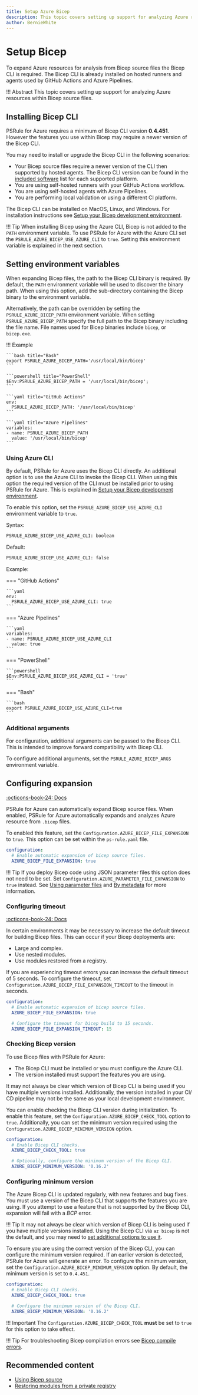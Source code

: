 ```yaml
---
title: Setup Azure Bicep
description: This topic covers setting up support for analyzing Azure resources within Bicep source files using PSRule for Azure.
author: BernieWhite
---
```


# Setup Bicep

To expand Azure resources for analysis from Bicep source files the Bicep CLI is required.
The Bicep CLI is already installed on hosted runners and agents used by GitHub Actions and Azure Pipelines.

!!! Abstract
    This topic covers setting up support for analyzing Azure resources within Bicep source files.

## Installing Bicep CLI

PSRule for Azure requires a minimum of Bicep CLI version **0.4.451**.
However the features you use within Bicep may require a newer version of the Bicep CLI.

You may need to install or upgrade the Bicep CLI in the following scenarios:

- Your Bicep source files require a newer version of the CLI then supported by hosted agents.
  The Bicep CLI version can be found in the [included software][1] list for each supported platform.
- You are using self-hosted runners with your GitHub Actions workflow.
- You are using self-hosted agents with Azure Pipelines.
- You are performing local validation or using a different CI platform.

The Bicep CLI can be installed on MacOS, Linux, and Windows.
For installation instructions see [Setup your Bicep development environment][2].

  [1]: https://github.com/actions/virtual-environments
  [2]: https://learn.microsoft.com/azure/azure-resource-manager/bicep/install

!!! Tip
    When installing Bicep using the Azure CLI, Bicep is not added to the `PATH` environment variable.
    To use PSRule for Azure with the Azure CLI set the `PSRULE_AZURE_BICEP_USE_AZURE_CLI` to `true`.
    Setting this environment variable is explained in the next section.

## Setting environment variables

When expanding Bicep files, the path to the Bicep CLI binary is required.
By default, the `PATH` environment variable will be used to discover the binary path.
When using this option, add the sub-directory containing the Bicep binary to the environment variable.

Alternatively, the path can be overridden by setting the `PSRULE_AZURE_BICEP_PATH` environment variable.
When setting `PSRULE_AZURE_BICEP_PATH` specify the full path to the Bicep binary including the file name.
File names used for Bicep binaries include `bicep`, or `bicep.exe`.

!!! Example

    ```bash title="Bash"
    export PSRULE_AZURE_BICEP_PATH='/usr/local/bin/bicep'
    ```

    ```powershell title="PowerShell"
    $Env:PSRULE_AZURE_BICEP_PATH = '/usr/local/bin/bicep';
    ```

    ```yaml title="GitHub Actions"
    env:
      PSRULE_AZURE_BICEP_PATH: '/usr/local/bin/bicep'
    ```

    ```yaml title="Azure Pipelines"
    variables:
    - name: PSRULE_AZURE_BICEP_PATH
      value: '/usr/local/bin/bicep'
    ```

### Using Azure CLI

By default, PSRule for Azure uses the Bicep CLI directly.
An additional option is to use the Azure CLI to invoke the Bicep CLI.
When using this option the required version of the CLI must be installed prior to using PSRule for Azure.
This is explained in [Setup your Bicep development environment][3].

To enable this option, set the `PSRULE_AZURE_BICEP_USE_AZURE_CLI` environment variable to `true`.

Syntax:

```bash title="Environment variable"
PSRULE_AZURE_BICEP_USE_AZURE_CLI: boolean
```

Default:

```bash title="Environment variable"
PSRULE_AZURE_BICEP_USE_AZURE_CLI: false
```

Example:

=== "GitHub Actions"

    ```yaml
    env:
      PSRULE_AZURE_BICEP_USE_AZURE_CLI: true
    ```

=== "Azure Pipelines"

    ```yaml
    variables:
    - name: PSRULE_AZURE_BICEP_USE_AZURE_CLI
      value: true
    ```

=== "PowerShell"

    ```powershell
    $Env:PSRULE_AZURE_BICEP_USE_AZURE_CLI = 'true'
    ```

=== "Bash"

    ```bash
    export PSRULE_AZURE_BICEP_USE_AZURE_CLI=true
    ```

  [3]: https://learn.microsoft.com/azure/azure-resource-manager/bicep/install#azure-cli

### Additional arguments

For configuration, additional arguments can be passed to the Bicep CLI.
This is intended to improve forward compatibility with Bicep CLI.

To configure additional arguments, set the `PSRULE_AZURE_BICEP_ARGS` environment variable.

## Configuring expansion

[:octicons-book-24: Docs][4]

PSRule for Azure can automatically expand Bicep source files.
When enabled, PSRule for Azure automatically expands and analyzes Azure resource from `.bicep` files.

To enabled this feature, set the `Configuration.AZURE_BICEP_FILE_EXPANSION` to `true`.
This option can be set within the `ps-rule.yaml` file.

```yaml title="ps-rule.yaml"
configuration:
  # Enable automatic expansion of bicep source files.
  AZURE_BICEP_FILE_EXPANSION: true
```

!!! Tip
    If you deploy Bicep code using JSON parameter files this option does not need to be set.
    Set `Configuration.AZURE_PARAMETER_FILE_EXPANSION` to `true` instead.
    See [Using parameter files][5] and [By metadata][6] for more information.

  [4]: ./configuring-expansion.md#bicep-source-expansion
  [5]: ../using-bicep.md#using-parameter-files
  [6]: ../using-templates.md#by-metadata

### Configuring timeout

[:octicons-book-24: Docs][7]

In certain environments it may be necessary to increase the default timeout for building Bicep files.
This can occur if your Bicep deployments are:

- Large and complex.
- Use nested modules.
- Use modules restored from a registry.

If you are experiencing timeout errors you can increase the default timeout of 5 seconds.
To configure the timeout, set `Configuration.AZURE_BICEP_FILE_EXPANSION_TIMEOUT` to the timeout in seconds.

```yaml title="ps-rule.yaml"
configuration:
  # Enable automatic expansion of bicep source files.
  AZURE_BICEP_FILE_EXPANSION: true

  # Configure the timeout for bicep build to 15 seconds.
  AZURE_BICEP_FILE_EXPANSION_TIMEOUT: 15
```

  [7]: ./configuring-expansion.md#bicep-compilation-timeout

### Checking Bicep version

<!-- module:version v1.25.0 -->

To use Bicep files with PSRule for Azure:

- The Bicep CLI must be installed or you must configure the Azure CLI.
- The version installed  must support the features you are using.

It may not always be clear which version of Bicep CLI is being used if you have multiple versions installed.
Additionally, the version installed in your CI/ CD pipeline may not be the same as your local development environment.

You can enable checking the Bicep CLI version during initialization.
To enable this feature, set the `Configuration.AZURE_BICEP_CHECK_TOOL` option to `true`.
Additionally, you can set the minimum version required using the `Configuration.AZURE_BICEP_MINIMUM_VERSION` option.

```yaml title="ps-rule.yaml"
configuration:
  # Enable Bicep CLI checks.
  AZURE_BICEP_CHECK_TOOL: true

  # Optionally, configure the minimum version of the Bicep CLI.
  AZURE_BICEP_MINIMUM_VERSION: '0.16.2'
```

### Configuring minimum version

<!-- module:version v1.25.0 -->

The Azure Bicep CLI is updated regularly, with new features and bug fixes.
You must use a version of the Bicep CLI that supports the features you are using.
If you attempt to use a feature that is not supported by the Bicep CLI, expansion will fail with a _BCP_ error.

!!! Tip
    It may not always be clear which version of Bicep CLI is being used if you have multiple versions installed.
    Using the Bicep CLI via `az bicep` is not the default, and you may need to [set additional options to use it](#using-azure-cli).

To ensure you are using the correct version of the Bicep CLI, you can configure the minimum version required.
If an earlier version is detected, PSRule for Azure will generate an error.
To configure the minimum version, set the `Configuration.AZURE_BICEP_MINIMUM_VERSION` option.
By default, the minimum version is set to `0.4.451`.

```yaml title="ps-rule.yaml"
configuration:
  # Enable Bicep CLI checks.
  AZURE_BICEP_CHECK_TOOL: true

  # Configure the minimum version of the Bicep CLI.
  AZURE_BICEP_MINIMUM_VERSION: '0.16.2'
```

!!! Important
    The `Configuration.AZURE_BICEP_CHECK_TOOL` **must** be set to `true` for this option to take effect.

!!! Tip
    For troubleshooting Bicep compilation errors see [Bicep compile errors][9].

  [9]: ../troubleshooting.md#bicep-compile-errors

## Recommended content

- [Using Bicep source](../using-bicep.md)
- [Restoring modules from a private registry](../using-bicep.md#restoring-modules-from-a-private-registry)
